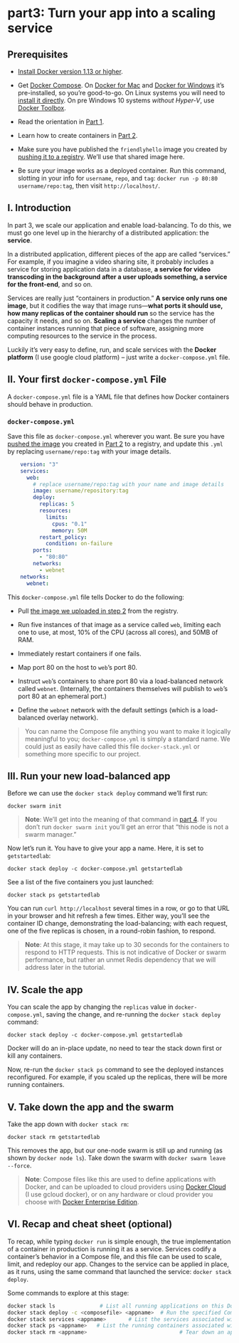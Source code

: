 
# part3: Turn your app into a scaling service


## Prerequisites

*   [Install Docker version 1.13 or higher](https://docs.docker.com/engine/installation/).

*   Get [Docker Compose](https://docs.docker.com/compose/overview/). On [Docker for Mac](https://docs.docker.com/docker-for-mac/) and [Docker for Windows](https://docs.docker.com/docker-for-windows/) it’s pre-installed, so you’re good-to-go. On Linux systems you will need to [install it directly](https://github.com/docker/compose/releases). On pre Windows 10 systems _without Hyper-V_, use [Docker Toolbox](https://docs.docker.com/toolbox/overview/).

*   Read the orientation in [Part 1](https://docs.docker.com/get-started/).

*   Learn how to create containers in [Part 2](https://docs.docker.com/get-started/part2/).

*   Make sure you have published the `friendlyhello` image you created by [pushing it to a registry](https://docs.docker.com/get-started/part2/#share-your-image). We’ll use that shared image here.

*   Be sure your image works as a deployed container. Run this command, slotting in your info for `username`, `repo`, and `tag`: `docker run -p 80:80 username/repo:tag`, then visit `http://localhost/`.


## I.  Introduction

In part 3, we scale our application and enable load-balancing. To do this, we must go one level up in the hierarchy of a distributed application: the **service**.

In a distributed application, different pieces of the app are called “services.” For example, if you imagine a video sharing site, it probably includes a service for storing application data in a database, **a service for video transcoding in the background after a user uploads something, a service for the front-end**, and so on.

Services are really just “containers in production.” **A service only runs one image**, but it codifies the way that image runs—**what ports it should use, how many replicas of the container should run** so the service has the capacity it needs, and so on. **Scaling a service** changes the number of container instances running that piece of software, assigning more computing resources to the service in the process.

Luckily it’s very easy to define, run, and scale services with the **Docker platform** (I use google cloud platform) – just write a `docker-compose.yml` file.

## II. Your first `docker-compose.yml` File
A `docker-compose.yml` file is a YAML file that defines how Docker containers should behave in production.

### `docker-compose.yml`

Save this file as `docker-compose.yml` wherever you want. Be sure you have [pushed the image](https://docs.docker.com/get-started/part2/#share-your-image) you created in [Part 2](https://docs.docker.com/get-started/part2/) to a registry, and update this `.yml` by replacing `username/repo:tag` with your image details.

```yml
    version: "3"
    services:
      web:
        # replace username/repo:tag with your name and image details
        image: username/repository:tag
        deploy:
          replicas: 5
          resources:
            limits:
              cpus: "0.1"
              memory: 50M
          restart_policy:
            condition: on-failure
        ports:
          - "80:80"
        networks:
          - webnet
    networks:
      webnet:
```

This `docker-compose.yml` file tells Docker to do the following:

*   Pull [the image we uploaded in step 2](https://docs.docker.com/get-started/part2/) from the registry.

*   Run five instances of that image as a service called `web`, limiting each one to use, at most, 10% of the CPU (across all cores), and 50MB of RAM.

*   Immediately restart containers if one fails.

*   Map port 80 on the host to `web`’s port 80.

*   Instruct `web`’s containers to share port 80 via a load-balanced network called `webnet`. (Internally, the containers themselves will publish to `web`’s port 80 at an ephemeral port.)

*   Define the `webnet` network with the default settings (which is a load-balanced overlay network).


> 
> You can name the Compose file anything you want to make it logically meaningful to you; `docker-compose.yml` is simply a standard name. We could just as easily have called this file `docker-stack.yml` or something more specific to our project.

## III. Run your new load-balanced app

Before we can use the `docker stack deploy` command we’ll first run:
```
docker swarm init
```
> **Note**: We’ll get into the meaning of that command in [part 4](https://docs.docker.com/get-started/part4/). If you don’t run `docker swarm init` you’ll get an error that “this node is not a swarm manager.”

Now let’s run it. You have to give your app a name. Here, it is set to `getstartedlab`:

```
docker stack deploy -c docker-compose.yml getstartedlab
```

See a list of the five containers you just launched:

<div >

    docker stack ps getstartedlab

</div>

You can run `curl http://localhost` several times in a row, or go to that URL in your browser and hit refresh a few times. Either way, you’ll see the container ID change, demonstrating the load-balancing; with each request, one of the five replicas is chosen, in a round-robin fashion, to respond.
> **Note**: At this stage, it may take up to 30 seconds for the containers to respond to HTTP requests. This is not indicative of Docker or swarm performance, but rather an unmet Redis dependency that we will address later in the tutorial.

## IV. Scale the app
You can scale the app by changing the `replicas` value in `docker-compose.yml`, saving the change, and re-running the `docker stack deploy` command:

```
docker stack deploy -c docker-compose.yml getstartedlab
```
Docker will do an in-place update, no need to tear the stack down first or kill any containers.

Now, re-run the `docker stack ps` command to see the deployed instances reconfigured. For example, if you scaled up the replicas, there will be more running containers.

## V. Take down the app and the swarm
Take the app down with `docker stack rm`:
```
docker stack rm getstartedlab
```

This removes the app, but our one-node swarm is still up and running (as shown by `docker node ls`). Take down the swarm with `docker swarm leave --force`.
> **Note**: Compose files like this are used to define applications with Docker, and can be uploaded to cloud providers using [Docker Cloud](https://docs.docker.com/docker-cloud/) (I use gcloud docker), or on any hardware or cloud provider you choose with [Docker Enterprise Edition](https://www.docker.com/enterprise-edition).

## VI. Recap and cheat sheet (optional)
To recap, while typing `docker run` is simple enough, the true implementation of a container in production is running it as a service. Services codify a container’s behavior in a Compose file, and this file can be used to scale, limit, and redeploy our app. Changes to the service can be applied in place, as it runs, using the same command that launched the service: `docker stack deploy`.

Some commands to explore at this stage:

```sh
docker stack ls              # List all running applications on this Docker host
docker stack deploy -c <composefile> <appname>  # Run the specified Compose file
docker stack services <appname>       # List the services associated with an app
docker stack ps <appname>   # List the running containers associated with an app
docker stack rm <appname>                             # Tear down an application
```
